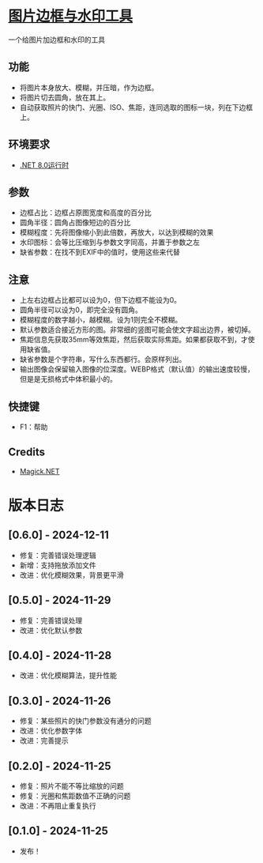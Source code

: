 # [图片边框与水印工具](https://github.com/GarthTB/FrameMark)

一个给图片加边框和水印的工具

## 功能

- 将图片本身放大、模糊，并压暗，作为边框。
- 将图片切去圆角，放在其上。
- 自动获取照片的快门、光圈、ISO、焦距，连同选取的图标一块，列在下边框上。

## 环境要求

- [.NET 8.0运行时](https://dotnet.microsoft.com/zh-cn/download/dotnet/8.0)

## 参数

- 边框占比：边框占原图宽度和高度的百分比
- 圆角半径：圆角占图像短边的百分比
- 模糊程度：先将图像缩小到此倍数，再放大，以达到模糊的效果
- 水印图标：会等比压缩到与参数文字同高，并置于参数之左
- 缺省参数：在找不到EXIF中的值时，使用这些来代替

## 注意

- 上左右边框占比都可以设为0，但下边框不能设为0。
- 圆角半径可以设为0，即完全没有圆角。
- 模糊程度的数字越小，越模糊。设为1则完全不模糊。
- 默认参数适合接近方形的图。非常细的竖图可能会使文字超出边界，被切掉。
- 焦距信息先获取35mm等效焦距，然后获取实际焦距。如果都获取不到，才使用缺省值。
- 缺省参数是个字符串，写什么东西都行。会原样列出。
- 输出图像会保留输入图像的位深度。WEBP格式（默认值）的输出速度较慢，但是是无损格式中体积最小的。

## 快捷键

- F1：帮助

## Credits

- [Magick.NET](https://github.com/dlemstra/Magick.NET)

# 版本日志

## [0.6.0] - 2024-12-11

- 修复：完善错误处理逻辑
- 新增：支持拖放添加文件
- 改进：优化模糊效果，背景更平滑

## [0.5.0] - 2024-11-29

- 修复：完善错误处理
- 改进：优化默认参数

## [0.4.0] - 2024-11-28

- 改进：优化模糊算法，提升性能

## [0.3.0] - 2024-11-26

- 修复：某些照片的快门参数没有通分的问题
- 改进：优化参数字体
- 改进：完善提示

## [0.2.0] - 2024-11-25

- 修复：照片不能不等比缩放的问题
- 修复：光圈和焦距数值不正确的问题
- 改进：不再阻止重复执行

## [0.1.0] - 2024-11-25

- 发布！